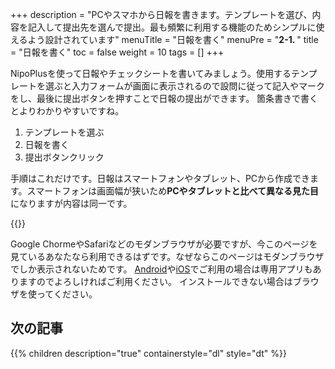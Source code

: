 +++
description = "PCやスマホから日報を書きます。テンプレートを選び、内容を記入して提出先を選んで提出。最も頻繁に利用する機能のためシンプルに使えるよう設計されています"
menuTitle = "日報を書く"
menuPre = "<b>2-1. </b>"
title = "日報を書く"
toc = false
weight = 10
tags = []
+++


NipoPlusを使って日報やチェックシートを書いてみましょう。使用するテンプレートを選ぶと入力フォームが画面に表示されるので設問に従って記入やマークをし、最後に提出ボタンを押すことで日報の提出ができます。
箇条書きで書くとよりわかりやすいですね。

1. テンプレートを選ぶ
1. 日報を書く
1. 提出ボタンクリック

手順はこれだけです。日報はスマートフォンやタブレット、PCから作成できます。スマートフォンは画面幅が狭いため**PCやタブレットと比べて異なる見た目**になりますが内容は同一です。

{{<icatch filename="write-report" msg="項目に沿って記入 相手を選んで提出" title="日報の作成" desc="使用するテンプレートを選び、日報を記入します。提出先を選んで提出ボタンを押して日報提出完了" fontsize="30px" alice="book" >}}

Google ChormeやSafariなどのモダンブラウザが必要ですが、今このページを見ているあなたなら利用できるはずです。なぜならこのページはモダンブラウザでしか表示されないためです。
[Android](/system/android/)や[iOS](/system/ios/)でご利用の場合は専用アプリもありますのでよろしければご利用ください。
インストールできない場合はブラウザを使ってください。

## 次の記事

{{% children description="true" containerstyle="dl" style="dt" %}}
